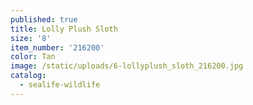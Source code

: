 ```yaml
---
published: true
title: Lolly Plush Sloth
size: '8'
item_number: '216200'
color: Tan
image: /static/uploads/6-lollyplush_sloth_216200.jpg
catalog:
  - sealife-wildlife
---
```


